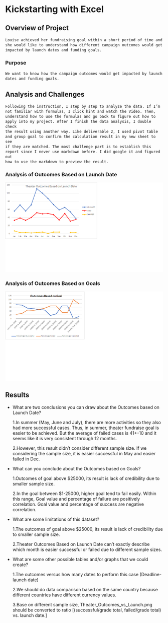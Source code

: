 # Kickstarting with Excel
  
## Overview of Project
    Louise achieved her fundraising goal within a short period of time and she would like to understand how different campaign outcomes would get 
    impacted by launch dates and funding goals.

### Purpose
    We want to know how the campaign outcomes would get impacted by launch dates and funding goals.

## Analysis and Challenges
    Following the instruction, I step by step to analyze the data. If I’m not familiar with formulas, I click hint and watch the Video. Then,
    understand how to use the formulas and go back to figure out how to apply into my project. After I finish the data analysis, I double check 
    the result using another way. Like deliverable 2, I used pivot table and group goal to confirm the calculation result in my new sheet to see 
    if they are matched. The most challenge part is to establish this report since I never use markdown before. I did google it and figured out 
    how to use the markdown to preview the result.

### Analysis of Outcomes Based on Launch Date  
![Theater_Outcomes_vs_Launch](https://github.com/WeiTing83/kickstarter-analysis/blob/main/resource/Theater_Outcomes_vs_Launch.png)
### Analysis of Outcomes Based on Goals
![Outcomes_vs_Goals](https://github.com/WeiTing83/kickstarter-analysis/blob/main/resource/Outcomes_vs_Goals.png)
## Results

- What are two conclusions you can draw about the Outcomes based on Launch Date?
   
    1.In summer (May, June and July), there are more activities so they also had more successful cases. Thus, in summer, theater fundraise goal is easier to be achieved. 
      But the average of failed cases is 41+-10 and it seems like it is very consistent through 12 months.

    2.However, this result didn’t consider different sample size. If we considering the sample size, it is easier successful in May and easier failed in Dec. 

- What can you conclude about the Outcomes based on Goals?
  
    1.Outcomes of goal above $25000, its result is lack of credibility due to smaller sample size.

    2.In the goal between $1-25000, higher goal tend to fail easily.  Within this range, Goal value and percentage of failure are positively correlation. 
      Goal value and percentage of success are negative correlation.

- What are some limitations of this dataset?
  
  	1.The outcomes of goal above $25000, its result is lack of credibility due to smaller sample size.

    2.Theater Outcomes Based on Launch Date can’t exactly describe which month is easier successful or failed due to different sample sizes.

- What are some other possible tables and/or graphs that we could create?
  
    1.The outcomes versus how many dates to perform this case (Deadline-launch date)

    2.We should do data comparison based on the same country because different countries have different currency values.
    
    3.Base on different sample size, Theater_Outcomes_vs_Launch.png should be converted to ratio [(successful/grade total, failed/grade total) vs. launch date.]
